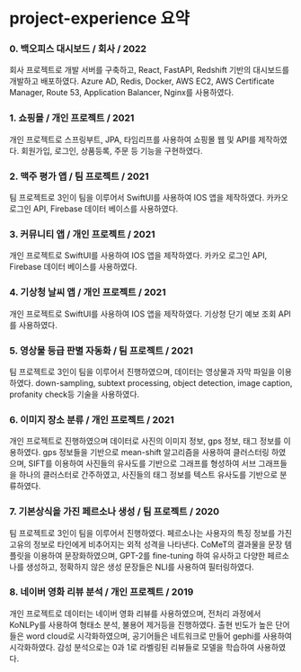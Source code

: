 # project-experience 요약
### 0. 백오피스 대시보드 / 회사 / 2022  
회사 프로젝트로 개발 서버를 구축하고, React, FastAPI, Redshift 기반의 대시보드를 개발하고 배포하였다. Azure AD, Redis, Docker, AWS EC2, AWS Certificate Manager, Route 53, Application Balancer, Nginx를 사용하였다.

### 1. 쇼핑몰 / 개인 프로젝트 / 2021  
개인 프로젝트로 스프링부트, JPA, 타임리프를 사용하여 쇼핑몰 웹 및 API를 제작하였다. 회원가입, 로그인, 상품등록, 주문 등 기능을 구현하였다.

### 2. 맥주 평가 앱 / 팀 프로젝트 / 2021  
팀 프로젝트로 3인이 팀을 이루어서 SwiftUI를 사용하여 IOS 앱을 제작하였다. 카카오 로그인 API, Firebase 데이터 베이스를 사용하였다.  

### 3. 커뮤니티 앱 / 개인 프로젝트 / 2021  
개인 프로젝트로 SwiftUI를 사용하여 IOS 앱을 제작하였다. 카카오 로그인 API, Firebase 데이터 베이스를 사용하였다.  

### 4. 기상청 날씨 앱 / 개인 프로젝트 / 2021  
개인 프로젝트로 SwiftUI를 사용하여 IOS 앱을 제작하였다. 기상청 단기 예보 조회 API를 사용하였다.  

### 5. 영상물 등급 판별 자동화 / 팀 프로젝트 / 2021  
팀 프로젝트로 3인이 팀을 이루어서 진행하였으며, 데이터는 영상물과 자막 파일을 이용하였다. down-sampling, subtext processing, object detection, image caption, profanity check등 기술을 사용하였다.

### 6. 이미지 장소 분류 / 개인 프로젝트 / 2021  
개인 프로젝트로 진행하였으며 데이터로 사진의 이미지 정보, gps 정보, 태그 정보를 이용하였다.
gps 정보들을 기반으로 mean-shift 알고리즘을 사용하여 클러스터링 하였으며, SIFT를 이용하여 사진들의 유사도를 기반으로 그래프를 형성하여 서브 그래프들을 하나의 클러스터로 간주하였고, 사진들의 태그 정보를 텍스트 유사도를 기반으로 분류하였다.

### 7. 기본상식을 가진 페르소나 생성 / 팀 프로젝트 / 2020  
팀 프로젝트로 3인이 팀을 이루어서 진행하였다. 페르소나는 사용자의 특징 정보를 가진 고유의 정보로 타인에게 비추어지는 외적 성격을 나타낸다. CoMeT의 결과물을 문장 템플릿을 이용하여 문장화하였으며, GPT-2를 fine-tuning 하여 유사하고 다양한 페르소나를 생성하고, 정확하지 않은 생성 문장들은 NLI를 사용하여 필터링하였다.  

### 8. 네이버 영화 리뷰 분석 / 개인 프로젝트 / 2019  
개인 프로젝트로 데이터는 네이버 영화 리뷰를 사용하였으며, 전처리 과정에서 KoNLPy를 사용하여 형태소 분석, 불용어 제거등을 진행하였다. 출현 빈도가 높은 단어들은 word cloud로 시각화하였으며, 공기어들은 네트워크로 만들어 gephi를 사용하여 시각화하였다. 감성 분석으로는 0과 1로 라벨링된 리뷰들로 모델을 학습하여 사용하였다.  
